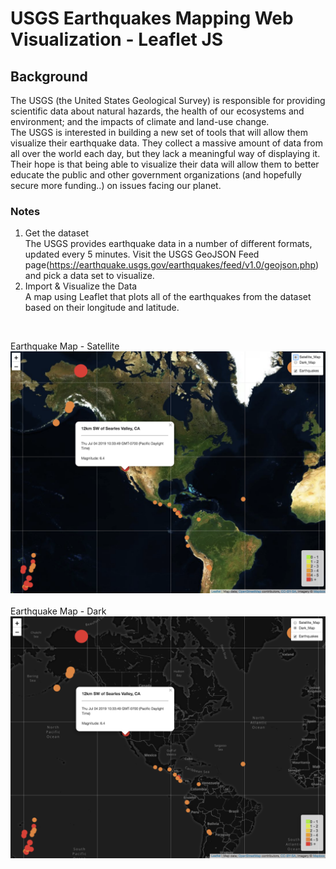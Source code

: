 # USGS Earthquakes Mapping Web Visualization - Leaflet JS

## Background
The USGS (the United States Geological Survey) is responsible for providing scientific data about natural hazards, the health of our ecosystems and environment; and the impacts of climate and land-use change.<br>
The USGS is interested in building a new set of tools that will allow them visualize their earthquake data. They collect a massive amount of data from all over the world each day, but they lack a meaningful way of displaying it. Their hope is that being able to visualize their data will allow them to better educate the public and other government organizations (and hopefully secure more funding..) on issues facing our planet.

### Notes 
1. Get the dataset<br>
The USGS provides earthquake data in a number of different formats, updated every 5 minutes. Visit the USGS GeoJSON Feed page(https://earthquake.usgs.gov/earthquakes/feed/v1.0/geojson.php) and pick a data set to visualize.
1. Import & Visualize the Data<br>
A map using Leaflet that plots all of the earthquakes from the dataset based on their longitude and latitude.<br>
<br>

Earthquake Map - Satellite
![Leaflet_Satellite](Images/README/Leaflet_Satellite.png)
<br><br>
Earthquake Map - Dark
![Leaflet_Dark](Images/README/Leaflet_Dark.png)